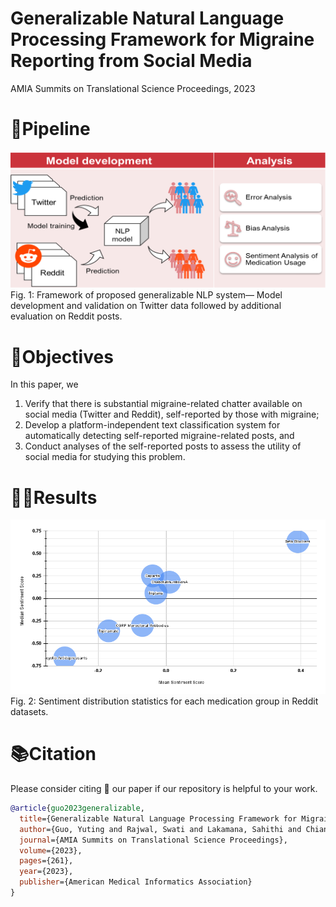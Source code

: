 # Generalizable Natural Language Processing Framework for Migraine Reporting from Social Media
AMIA Summits on Translational Science Proceedings, 2023

# 🎯Pipeline
![image](assets\framework.png)
Fig. 1: Framework of proposed generalizable NLP system— Model development and validation on Twitter data followed by additional evaluation on Reddit posts.

# 🚩Objectives
In this paper, we
1. Verify that there is substantial migraine-related chatter available on social media (Twitter and Reddit), self-reported by those with migraine;
2. Develop a platform-independent text classification system for automatically detecting self-reported migraine-related posts, and
3. Conduct analyses of the self-reported posts to assess the utility of social media for studying this problem.

# 🏃‍♂️Results
![image](assets\sentimentdistribution.png)
Fig. 2: Sentiment distribution statistics for each medication group in Reddit datasets.

# 📚Citation
Please consider citing 📑 our paper if our repository is helpful to your work.

```bibtex
@article{guo2023generalizable,
  title={Generalizable Natural Language Processing Framework for Migraine Reporting from Social Media},
  author={Guo, Yuting and Rajwal, Swati and Lakamana, Sahithi and Chiang, Chia-Chun and Menell, Paul C and Shahid, Adnan H and Chen, Yi-Chieh and Pharm, D and Chhabra, Nikita and Chao, Wan-Ju and others},
  journal={AMIA Summits on Translational Science Proceedings},
  volume={2023},
  pages={261},
  year={2023},
  publisher={American Medical Informatics Association}
}
```